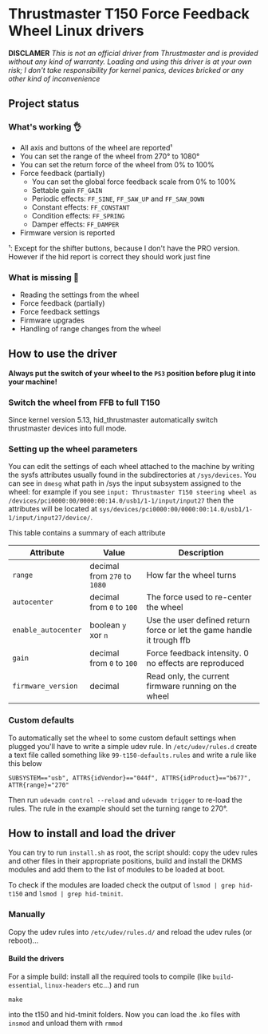 # Thrustmaster T150 Force Feedback Wheel Linux drivers
**DISCLAMER**
*This is not an official driver from Thrustmaster and is provided without any kind of warranty. Loading and using this driver is at your own risk; I don't take responsibility for kernel panics, devices bricked or any other kind of inconvenience*

## Project status

### What's working 👌
+ All axis and buttons of the wheel are reported¹
+ You can set the range of the wheel from 270° to 1080°
+ You can set the return force of the wheel from 0% to 100%
+ Force feedback (partially)
  * You can set the global force feedback scale from 0% to 100%
  * Settable gain `FF_GAIN`
  * Periodic effects:  `FF_SINE`, `FF_SAW_UP` and `FF_SAW_DOWN`
  * Constant effects:  `FF_CONSTANT`
  * Condition effects: `FF_SPRING`
  * Damper effects:    `FF_DAMPER`
+ Firmware version is reported

¹: Except for the shifter buttons, because I don't have the PRO version. However if the hid report is correct they should work just fine

### What is missing 🚧
- Reading the settings from the wheel
- Force feedback (partially)
- Force feedback settings
- Firmware upgrades
- Handling of range changes from the wheel

## How to use the driver
**Always put the switch of your wheel to the `PS3` position before plug it into your machine!**

### Switch the wheel from FFB to full T150
Since kernel version 5.13, hid_thrustmaster automatically switch thrustmaster devices into full mode.

### Setting up the wheel parameters
You can edit the settings of each wheel attached to the machine by writing the sysfs attributes usually found in the 
subdirectories at `/sys/devices`. You can see in `dmesg` what path in /sys the input subsystem assigned to the wheel:
for example if you see `input: Thrustmaster T150 steering wheel as /devices/pci0000:00/0000:00:14.0/usb1/1-1/input/input27`
then the attributes will be located at `sys/devices/pci0000:00/0000:00:14.0/usb1/1-1/input/input27/device/`.

This table contains a summary of each attribute

|Attribute          |Value                         |Description                                                       |
|-------------------|------------------------------|------------------------------------------------------------------|
|`range`            |decimal from `270` to `1080`  |How far the wheel turns                                           |
|`autocenter`       |decimal from `0` to `100`     |The force used to re-center the wheel                             |
|`enable_autocenter`|boolean `y` xor `n`           |Use the user defined return force or let the game handle it trough ffb|
|`gain`             |decimal from `0` to `100`     |Force feedback intensity. 0 no effects are reproduced             |
|`firmware_version` |decimal                       |Read only, the current firmware running on the wheel              |

### Custom defaults
To automatically set the wheel to some custom default settings when plugged you'll have to write a simple udev rule. In `/etc/udev/rules.d` create a text file called something like `99-t150-defaults.rules` and write a rule like this below
```
SUBSYSTEM=="usb", ATTRS{idVendor}=="044f", ATTRS{idProduct}=="b677", ATTR{range}="270"
```
Then run `udevadm control --reload` and `udevadm trigger` to re-load the rules. 
The rule in the example should set the turning range to 270°.

## How to install and load the driver
You can try to run `install.sh` as root, the script should: copy the udev rules and other files in their appropriate positions, build and install the DKMS modules and add them to the list of modules to be loaded at boot. 

To check if the modules are loaded check the output of `lsmod | grep hid-t150` and `lsmod | grep hid-tminit`.

### Manually 
Copy the udev rules into `/etc/udev/rules.d/` and reload the udev rules (or reboot)...

#### Build the drivers
For a simple build: install all the required tools to compile (like `build-essential`, `linux-headers` etc...) and run
```
make
```
into the t150 and hid-tminit folders. Now you can load the .ko files with `insmod` and unload them with `rmmod`
